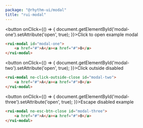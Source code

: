 ```yaml
---
package: "@rhythm-ui/modal"
title: "rui-modal"
---
```


<button onClick={() => {
    document.getElementById('modal-one').setAttribute('open', true);
}}>Click to open example modal</button>

```html preview
<rui-modal id="modal-one">
    <a href="#">A</a><a href="#">B</a>
</rui-modal>
```

<button onClick={() => {
    document.getElementById('modal-two').setAttribute('open', true);
}}>Click outside disabled</button>

```html preview
<rui-modal no-click-outside-close id="modal-two">
    <a href="#">A</a><a href="#">B</a>
</rui-modal>
```

<button onClick={() => {
    document.getElementById('modal-three').setAttribute('open', true);
}}>Escape disabled example</button>

```html preview
<rui-modal no-esc-btn-close id="modal-three">
    <a href="#">A</a><a href="#">B</a>
</rui-modal>
```
